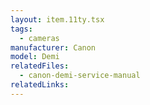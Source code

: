 ```yaml
---
layout: item.11ty.tsx
tags:
  - cameras
manufacturer: Canon
model: Demi
relatedFiles:
  - canon-demi-service-manual
relatedLinks:
---
```

